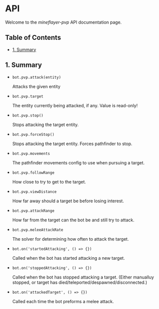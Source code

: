 # API <!-- omit in toc -->

Welcome to the *mineflayer-pvp* API documentation page.

## Table of Contents <!-- omit in toc -->

- [1. Summary](#1-summary)

## 1. Summary

* `bot.pvp.attack(entity)`

  Attacks the given entity

* `bot.pvp.target`

  The entity currently being attacked, if any. Value is read-only!

* `bot.pvp.stop()`

  Stops attacking the target entity.

* `bot.pvp.forceStop()`

  Stops attacking the target entity. Forces pathfinder to stop.

* `bot.pvp.movements`

  The pathfinder movements config to use when pursuing a target.

* `bot.pvp.followRange`

  How close to try to get to the target.

* `bot.pvp.viewDistance`

  How far away should a target be before losing interest.

* `bot.pvp.attackRange`

  How far from the target can the bot be and still try to attack.

* `bot.pvp.meleeAttackRate`

  The solver for determining how often to attack the target.

* `bot.on('startedAttacking', () => {})`

  Called when the bot has started attacking a new target.

* `bot.on('stoppedAttacking', () => {})`

  Called when the bot has stopped attacking a target. (Either manualluy stopped, or target has died/teleported/despawned/disconnected.)

* `bot.on('attackedTarget', () => {})`

  Called each time the bot preforms a melee attack.
